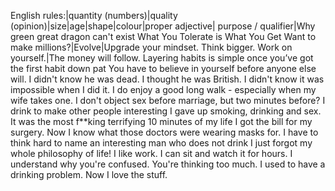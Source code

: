 English rules:|quantity (numbers)|quality (opinion)|size|age|shape|colour|proper adjective| purpose / qualifier|Why green great dragon can't exist
What You Tolerate is What You Get
Want to make millions?|Evolve|Upgrade your mindset. Think bigger. Work on yourself.|The money will follow.
Layering habits is simple once you’ve got the first habit down pat
You have to believe in yourself before anyone else will.
I didn't know he was dead. I thought he was British.
I didn't know it was impossible when I did it.
I do enjoy a good long walk - especially when my wife takes one.
I don't object sex before marriage, but two minutes before?
I drink to make other people interesting
I gave up smoking, drinking and sex. It was the most f**king terrifying 10 minutes of my life
I got the bill for my surgery. Now I know what those doctors were wearing masks for.
I have to think hard to name an interesting man who does not drink
I just forgot my whole philosophy of life!
I like work. I can sit and watch it for hours.
I understand why you're confused. You're thinking too much.
I used to have a drinking problem. Now I love the stuff.
